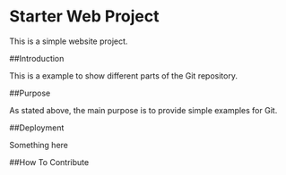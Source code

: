 # Starter Web Project

This is a simple website project.

##Introduction


This is a example to show different parts of the Git repository.

##Purpose


As stated above, the main purpose is to provide simple examples for Git.

##Deployment


Something here

##How To Contribute


